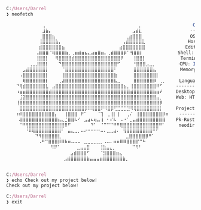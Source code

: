 <!-- Old README, might change back -->
<!--==============================================================================-->

<!-- # Hello there, I'm Darrel

Current student at RMIT Melbourne, programming and messing around with code and technology.

## Skills
| Programming | Web | System Admin |
|---|---|---|
| [![Current Programming Skills](https://skillicons.dev/icons?i=java,cpp,c,python&theme=dark)](https://skillicons.dev) | [![Current Web Skills](https://skillicons.dev/icons?i=js,ts,html,css&theme=dark)](https://skillicons.dev) | ![System Admin Skills](https://skillicons.dev/icons?i=bash,linux,docker&theme=dark) |

## Currently Learning
[![Current Skills](https://skillicons.dev/icons?i=rust,godot)](https://skillicons.dev)
 -->

<!--==============================================================================-->


```javascript
C:/Users/Darrel 
❯ neofetch

⠀⠀⠀⠀⠀⠀⠀⠀⠀⠀⠀⢀⠀⠀⠀⠀⠀⠀⠀⠀⠀⠀⠀⠀⠀⠀⠀⠀⠀⠀⠀⠀⠀⠀⠀⠀⠀⠀⠀  ⡀                   CatRass (Darrel)
⠀⠀⠀⠀⠀⠀⠀⠀⠀⠀⠀⣸⣷⡄⠀⠀⠀⠀⠀⠀⠀⠀⠀⠀⠀⠀⠀⠀⠀⠀⠀⠀⠀⠀⠀⠀⠀  ⣠⣾⣇                  -------
⠀⠀⠀⠀⠀⠀⠀⠀⠀⠀⠀⣿⣿⣿⣦⠀⠀⠀⠀⠀⠀⠀⠀⠀⠀⠀⠀⠀⠀⠀⠀⠀⠀⠀⠀  ⢀⣴⣿⣿⣿                  OS: Windows 11
⠀⠀⠀⠀⠀⠀⠀⠀⠀⠀⢸⣿⣿⣿⣿⣷⡄⠀⠀⠀⠀⠀⠀⠀⠀⠀⠀⠀⠀⠀⠀⠀⠀⠀  ⢠⣾⣿⣿⣿⣿⣇                Host: XPS 12-9Q33
⠀⠀⠀⠀⠀⠀⠀⠀⠀⠀⣾⣿⣿⣿⣿⣿⣿⣦⠀⠀⠀⠀⠀⠀⠀⠀⠀⠀⠀⠀⠀⠀⠀  ⣴⣿⣿⣿⣿⣿⣿⣿               Editor: Atom (Deprecated), VSCode
⠀⠀⠀⠀⠀⠀⠀⠀⠀⢠⣿⣿⣿⠈⢿⣿⣿⣿⣷⡀⢀⣶⣾⣶⣦⣄⣴⣶⣿⣶⡄⢀⣾⣿⣿⣿⡿⠁⢻⣿⣿⡇             Shell: Starship⠀⠀⠀⠀⠀⠀⠀⠀
⠀⠀⠀⠀⠀⠀⠀⠀⠀⢸⣿⣿⡇⠀⠀⠻⣿⣿⣿⣿⣾⣿⣿⣿⣿⣿⣿⣿⣿⣿⣿⣿⣿⣿⣿⠟⠀⠀ ⢸⣿⣿⡇             Terminal: Windows Terminal
⠀⠀⠀⠀⠀⠀⠀⢀⣀⣸⣿⣿⡇⠀⠀⠀⠙⣿⣿⣿⣿⣿⣿⣿⣿⣿⣿⣿⣿⣿⣿⣿⣿⣿⠋⠀⠀⠀ ⠘⣿⣿⣿⣠⣀⡀         CPU: Intel(R) Core(TM) i7-4500U CPU @ 1.80GHz
⠀⠀⠀⠀⠀⣠⣾⣿⣿⣿⣿⣿⡇⠀⠀⠀⠀⠈⣿⣿⣿⣿⣿⣿⣿⣿⣿⣿⣿⣿⣿⣿⣿⠃⠀⠀⠀⠀⠀⣿⣿⣿⣿⣿⣿⣦         Memory: 8000MiB / 8000MiB
⠀⠀⠀⠀⠠⣿⣿⣿⣿⣿⣿⣿⡇⠀⠀⠀⠀⢸⣿⣿⣿⣿⣿⣿⣿⣿⣿⣿⣿⣿⣿⣿⣿⣷⠀⠀⠀⠀⠀⣿⣿⣿⣿⣿⣿⣿⡇⠀⠀⠀  
⠀⠀⠀⠀⠀⢿⣿⣿⣿⣿⣿⣿⡇⠀⠀⠀⢀⣼⣿⣿⣿⣿⣿⣿⣿⣿⣿⣿⣿⣿⣿⣿⣿⣧⣀⠀⠀⠀⠀⣿⣿⣿⣿⣿⣿⡿⠀⢀⡀     Languages
⠀⠀⠀⠙⢿⣾⣿⣿⣿⣿⣿⣿⣇⠀⣠⣿⣿⣿⣿⣿⣿⣿⣿⣿⣿⣿⣿⣿⣿⣿⣿⣿⣿⣿⣿⣿⣦⡀⢸⣿⣿⣿⣿⣿⣿⣿⠿⠋     --------- 
⠀⠀⠀⠰⣶⣶⣿⣿⣿⣿⣿⣿⣿⣾⣿⣿⣿⣿⣿⣿⣿⣿⣿⣿⣿⣿⣿⣿⣿⣿⣿⣿⣿⣿⣿⣿⣿⣿⣾⣿⣿⣿⣿⣿⣿⣷⣶⠞     Desktop: Rust, Java, C++, Python
⠀⠀⠀⠀⣨⣽⣿⣿⣿⣿⣿⣿⣿⣿⣿⣿⣿⣿⣿⣿⣿⣿⣿⣿⣿⣿⣿⣿⣿⣿⣿⣿⣿⣿⣿⣿⣿⣿⣿⣿⣿⣿⣿⣿⣿⣿⣤⡀     Web: HTML, JS, TS, CSS, NodeJS 
⠀⠀⠀⢸⣿⣿⣿⣿⣿⣿⣿⣿⣿⣿⣿⣿⣿⣿⣿⣿⣿⣿⣿⣿⣿⣿⣿⣿⣿⣿⣿⣿⣿⣿⣿⣿⣿⣿⣿⣿⣿⣿⣿⣿⣿⣿⣿⡿⠀⠀    
⠀⠀⠀⠀⣿⣿⣿⣿⣿⣿⣿⣿⣿⣿⣿⣿⣿⣿⣿⣿⣿⣿⣿⣿⡿⠿⢿⣿⣿⠟⠻⣿⡿⢋⣉⣉⣉⣙⠻⢿⣿⣿⣿⣿⣿⣿⣿⡇     Projects
 ⠀⠀⠰⠾⣿⣿⣿⣿⣿⣿⣿⣿⣿⣿⡄⠀⠀⢸⣿⣿⣿⠀⠟⠁⠀⠀⠀⠈⢹⠀⢀⢸⡇⢸⠀⠀⢀⠌⠀⢸⣿⣿⣿⣿⣿⣿⣿⡿⠶    --------
 ⠀⠀⠀⢼⣿⣿⣿⣿⣿⣿⣿⣿⣿⣿⣿⣦⣄⣈⣿⣿⠧⠊⠀⣠⣴⠦⢶⣤⢸⠀⠂⠎⠧⠀⠠⠐⠁⣀⣤⣾⣿⣿⣿⣿⣿⣿⣿⣿    Pk-Rust: Pokemon Gen 1 Save Editor
 ⠀⠀⠀⠈⠛⢻⣿⣿⣿⣿⣿⣿⣿⣿⣿⣿⣿⠿⠋⠀⠀⠀⠀⠀⠀⠙⠁⠀⠈⠉⠉⠉⠛⠛⢿⣿⣿⣿⣿⣿⣿⣿⣿⣿⣿⣿⠛⠁     neodir: Custom version of the dir and ls command⠀⠀
 ⠀⠀⠀⠀⠀⠘⠿⢿⣿⣿⣿⣿⣿⣿⣿⣿⠃⠀⣤⣄⣀⡀⠤⠔⠒⠒⠒⠒⠤⠄⣀⣀⣴⠄⠀⢻⣿⣿⣿⣿⣿⣿⣿⣿⠛⠋⠀⠀⠀⠀
 ⠀⠀⠀⠀⠀⠀⠀⠀⠙⠻⣿⣿⣿⣿⣿⣇⠀⠀⠀⠀⠀⠀⠀⠀⠀⠀⠀⠀⠀⠀⠀⠀⠀⠀⠀ ⣀⣿⣿⣿⣿⣿⡿⠛⠁⠀⠀⠀⠀⠀⠀
 ⠀⠀⠀⠀⠀⠀⠀⠀⠀⠠⠛⠉⣿⣿⣿⡿⠿⠷⠶⠤⠤⠤⠀⣀⣀⣀⣀⣀⡀⠠⠤⠄⠶⠶⠿⠿⣿⣿⣿⡏⠉⠓⠀⠀⠀⠀⠀⠀⠀⠀
  ⠀⠀⠀⠀⠀⠀⠀⠀⠀⠀⠀⠀⠻⠟⠁⠀⠀⠀⠀⠀⣀⣤⣤⣿⠀⠀⠀⢸⣷⣤⣄⡀⠀⠀⠀⠀⠀⠉⠻⠃⠀⠀⠀⠀⠀⠀⠀⠀⠀⠀
 ⠀ ⠀⠀⠀⠀⠀⠀⠀⠀⠀⠀⠀⠀⠀⠀⠀⠀⠀⣠⣾⣿⣿⣿⠋⠀⠀⠀⠈⣻⣿⣿⣿⣶⣄⠀⠀⠀⠀⠀⠀⠀⠀⠀⠀⠀⠀⠀⠀⠀⠀
 ⠀⠀ ⠀⠀⠀⠀⠀⠀⠀⠀⠀⠀⠀⠀⠀⠀⣠⣾⣿⣿⣿⣿⣿⣷⣤⣤⣤⣶⣿⣿⣿⣿⣿⣿⣷⡀⠀⠀⠀⠀⠀⠀⠀⠀⠀⠀⠀⠀⠀⠀


C:/Users/Darrel 
❯ echo Check out my project below!
Check out my project below!

C:/Users/Darrel 
❯ exit
```


